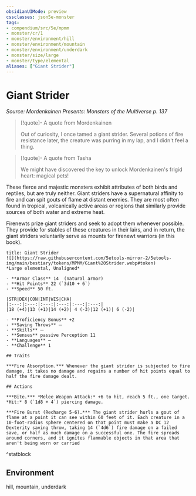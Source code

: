 ```yaml
---
obsidianUIMode: preview
cssclasses: json5e-monster
tags:
- compendium/src/5e/mpmm
- monster/cr/1
- monster/environment/hill
- monster/environment/mountain
- monster/environment/underdark
- monster/size/large
- monster/type/elemental
aliases: ["Giant Strider"]
---
```

# Giant Strider
*Source: Mordenkainen Presents: Monsters of the Multiverse p. 137*  

> [!quote]- A quote from Mordenkainen  
> 
> Out of curiosity, I once tamed a giant strider. Several potions of fire resistance later, the creature was purring in my lap, and I didn't feel a thing.

> [!quote]- A quote from Tasha  
> 
> We might have discovered the key to unlock Mordenkainen's frigid heart: magical pets!

These fierce and majestic monsters exhibit attributes of both birds and reptiles, but are truly neither. Giant striders have a supernatural affinity to fire and can spit gouts of flame at distant enemies. They are most often found in tropical, volcanically active areas or regions that similarly provide sources of both water and extreme heat.

Firenewts prize giant striders and seek to adopt them whenever possible. They provide for stables of these creatures in their lairs, and in return, the giant striders voluntarily serve as mounts for firenewt warriors (in this book).

```ad-statblock
title: Giant Strider
![](https://raw.githubusercontent.com/5etools-mirror-2/5etools-img/main/bestiary/tokens/MPMM/Giant%20Strider.webp#token)
*Large elemental, Unaligned*

- **Armor Class** 14  (natural armor)
- **Hit Points** 22 (`3d10 + 6`)
- **Speed** 50 ft.

|STR|DEX|CON|INT|WIS|CHA|
|:---:|:---:|:---:|:---:|:---:|:---:|
|18 (+4)|13 (+1)|14 (+2)| 4 (-3)|12 (+1)| 6 (-2)|

- **Proficiency Bonus** +2
- **Saving Throws** ⏤
- **Skills** ⏤
- **Senses** passive Perception 11
- **Languages** —
- **Challenge** 1

## Traits

***Fire Absorption.*** Whenever the giant strider is subjected to fire damage, it takes no damage and regains a number of hit points equal to half the fire damage dealt.

## Actions

***Bite.*** *Melee Weapon Attack:* +6 to hit, reach 5 ft., one target. *Hit:* 8 (`1d8 + 4`) piercing damage.

***Fire Burst (Recharge 5-6).*** The giant strider hurls a gout of flame at a point it can see within 60 feet of it. Each creature in a 10-foot-radius sphere centered on that point must make a DC 12 Dexterity saving throw, taking 14 (`4d6`) fire damage on a failed save, or half as much damage on a successful one. The fire spreads around corners, and it ignites flammable objects in that area that aren't being worn or carried
```
^statblock

## Environment

hill, mountain, underdark